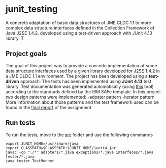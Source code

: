 # junit_testing
A concrete adaptation of basic data structures of JME CLDC 1.1 to more complex data structure interfaces defined in the Collection Framework of Java J2SE 1.4.2, developed using a test-driven approach with JUnit 4.13 library. T

## Project goals
The goal of this project was to provide a concrete implementation of some data structure interfaces used by a given library developed for J2SE 1.4.2 in a JME CLDC 1.1 environment. 
The project has been developed using a __test-driven__ approach. The tests has been implemented using **JUnit 4.13** test library. Test documentation was generated automatically (using [this](https://github.com/giacomocamposampiero/junit_doc_generator) tool) according to the standards defined by the IBM SAFe template. 
In this project two design patterns were implemented:
-adpater pattern
-iterator pattern
More information about those patterns and the test framework used can be found in the [final report](homework2.pdf) of the assignment.

## Run tests
To run the tests, move to the [src](/src) folder and use the following commands
```
export JUNIT_HOME=/usr/share/java
export CLASSPATH=$CLASSPATH:$JUNIT_HOME/junit4.jar
javac -cp "./*" adapters/*.java exceptions/*.java interfaces/*.java tester/*.java
java tester.TestRunner
```
